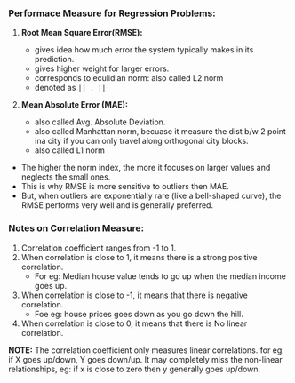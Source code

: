 ### Performace Measure for Regression Problems:
1. **Root Mean Square Error(RMSE):**
   - gives idea how much error the system typically makes in its prediction.
   - gives higher weight for larger errors.
   - corresponds to eculidian norm: also called L2 norm
   - denoted as ```|| . ||```

2. **Mean Absolute Error (MAE):**
   - also called Avg. Absolute Deviation.
   - also called Manhattan norm, becuase it measure the dist b/w 2 point ina  city if you can only travel along orthogonal 
   city blocks.
   - also called L1 norm
   
- The higher the norm index, the more it focuses on larger values and neglects the small ones. 
- This is why RMSE is more sensitive to outliers then MAE.
-  But, when outliers are exponentially rare (like a bell-shaped curve), the RMSE performs very well and is generally preferred.

### Notes on Correlation Measure:

1. Correlation coefficient ranges from -1 to 1. 
2. When correlation is close to 1, it means there is a strong positive correlation.
   - For eg: Median house value tends to go up when the median income goes up.
3. When correlation is close to -1, it means that there is negative correlation.
   - Foe eg: house prices goes down as you go down the hill.
4. When correlation is close to 0, it means that there is No linear correlation.

**NOTE:** The correlation coefficient only measures linear correlations. for eg: if X goes up/down, Y goes down/up. It may completely miss the non-linear relationships, eg: if x is close to zero then y generally goes up/down.
